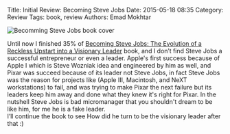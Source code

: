 Title: Initial Review: Becoming Steve Jobs
Date: 2015-05-18 08:35
Category: Review
Tags: book, review
Authors: Emad Mokhtar

![Becomming Steve Jobs book cover]({filename}/images/1431938096_full.jpeg)

Until now I finished 35% of [Becoming Steve Jobs: The Evolution of a Reckless Upstart into a Visionary Leader](http://www.amazon.com/gp/product/0385347405/ref=as_li_tl?ie=UTF8&camp=1789&creative=390957&creativeASIN=0385347405&linkCode=as2&tag=monsblo08-20&linkId=2SJY4Q5N7KFZ52DB) book, and I don’t find Steve Jobs a successful entrepreneur or even a leader. Apple's first success because of Apple I which is Steve Wozniak idea and engineered by him as well, and Pixar was succeed because of its leader not Steve Jobs, in fact Steve Jobs was the reason for projects like (Apple III, Macintosh, and NeXT workstations) to fail, and was trying to make Pixar the next failure but its leaders keep him away and done what they knew it's right for Pixar. In the nutshell Steve Jobs is bad micromanager that you shouldn't dream to be like him, for me he is a fake leader.  
I’ll continue the book to see How did he turn to be the visionary leader after that :)
